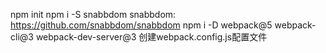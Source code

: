 npm init 
npm i -S snabbdom 
snabbdom: https://github.com/snabbdom/snabbdom
npm i -D webpack@5 webpack-cli@3 webpack-dev-server@3
创建webpack.config.js配置文件
